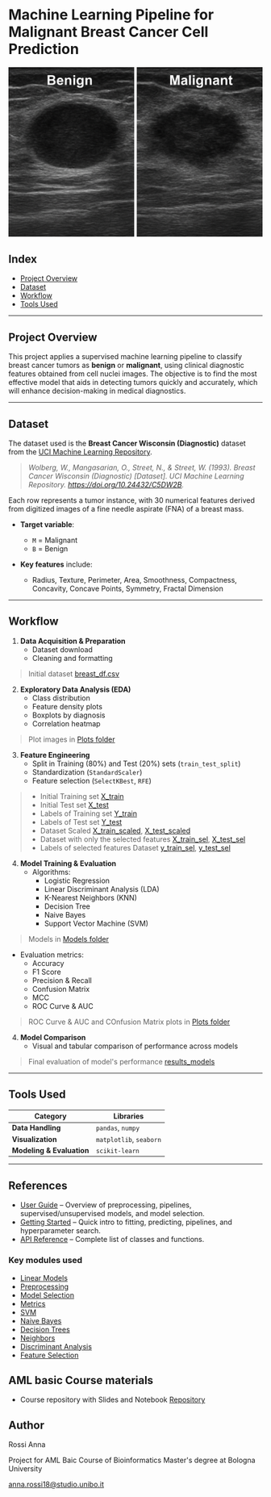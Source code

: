 # Machine Learning Pipeline for Malignant Breast Cancer Cell Prediction

![Difference between Benign (left) and Malignant (right) cells](brastcancer_cells.png)

## Index

- [Project Overview](#project-overview)
- [Dataset](#dataset)
- [Workflow](#workflow)
- [Tools Used](#tools-used)

---

## Project Overview

This project applies a supervised machine learning pipeline to classify breast cancer tumors as **benign** or **malignant**, using clinical diagnostic features obtained from cell nuclei images.  The objective is to find the most effective model that aids in detecting tumors quickly and accurately, which will enhance decision-making in medical diagnostics.

---

## Dataset

The dataset used is the **Breast Cancer Wisconsin (Diagnostic)** dataset from the [UCI Machine Learning Repository](https://archive.ics.uci.edu/ml/datasets/breast+cancer+wisconsin+(diagnostic)).

> *Wolberg, W., Mangasarian, O., Street, N., & Street, W. (1993). Breast Cancer Wisconsin (Diagnostic) [Dataset]. UCI Machine Learning Repository. https://doi.org/10.24432/C5DW2B.*

Each row represents a tumor instance, with 30 numerical features derived from digitized images of a fine needle aspirate (FNA) of a breast mass.

- **Target variable**:  
  - `M` = Malignant  
  - `B` = Benign

- **Key features** include:  
  - Radius, Texture, Perimeter, Area, Smoothness, Compactness, Concavity, Concave Points, Symmetry, Fractal Dimension

---

## Workflow

1. **Data Acquisition & Preparation**
   - Dataset download
   - Cleaning and formatting

  > Initial dataset [breast_df.csv](data/breast_df.csv.csv)

2. **Exploratory Data Analysis (EDA)**
   - Class distribution
   - Feature density plots
   - Boxplots by diagnosis
   - Correlation heatmap
     
  > Plot images in [Plots folder](plots)

3. **Feature Engineering**
   - Split in Training (80%) and Test (20%) sets (`train_test_split`)
   - Standardization (`StandardScaler`)
   - Feature selection (`SelectKBest`, `RFE`)

  > - Initial Training set [X_train](data/X_train.csv)  
  > - Initial Test set [X_test](data/X_test.csv)  
  > - Labels of Training set [Y_train](data/Y_train.csv)  
  > - Labels of Test set [Y_test](data/Y_test.csv)  
  > - Dataset Scaled [X_train_scaled](data/X_train_scaled.csv), [X_test_scaled](data/X_test_scaled.csv)  
  > - Dataset with only the selected features [X_train_sel](data/X_train_sel.csv), [X_test_sel](data/X_test_sel.csv)  
  > - Labels of selected features Dataset [y_train_sel](data/y_train_sel.csv), [y_test_sel](data/y_test_sel.csv)  


4. **Model Training & Evaluation**
   - Algorithms:
     - Logistic Regression
     - Linear Discriminant Analysis (LDA)
     - K-Nearest Neighbors (KNN)
     - Decision Tree
     - Naive Bayes
     - Support Vector Machine (SVM)

  > Models in [Models folder](models)

   - Evaluation metrics:
     - Accuracy
     - F1 Score
     - Precision & Recall
     - Confusion Matrix
     - MCC
     - ROC Curve & AUC

  > ROC Curve & AUC and COnfusion Matrix plots in [Plots folder](plots)

4. **Model Comparison**
   - Visual and tabular comparison of performance across models

> Final evaluation of model's performance [results_models](data/results_models)
---

## Tools Used

| Category         | Libraries                   |
|------------------|-----------------------------|
| **Data Handling**   | `pandas`, `numpy`             |
| **Visualization**   | `matplotlib`, `seaborn`       |
| **Modeling & Evaluation** | `scikit-learn`               |

---

## References

- [User Guide](https://scikit-learn.org/stable/user_guide.html) – Overview of preprocessing, pipelines, supervised/unsupervised models, and model selection.  
- [Getting Started](https://scikit-learn.org/stable/getting_started.html) – Quick intro to fitting, predicting, pipelines, and hyperparameter search.  
- [API Reference](https://scikit-learn.org/stable/api/index.html) – Complete list of classes and functions.

### Key modules used
- [Linear Models](https://scikit-learn.org/stable/modules/linear_model.html)  
- [Preprocessing](https://scikit-learn.org/stable/modules/preprocessing.html)  
- [Model Selection](https://scikit-learn.org/stable/modules/model_selection.html)  
- [Metrics](https://scikit-learn.org/stable/modules/model_evaluation.html)  
- [SVM](https://scikit-learn.org/stable/modules/svm.html)  
- [Naive Bayes](https://scikit-learn.org/stable/modules/naive_bayes.html)  
- [Decision Trees](https://scikit-learn.org/stable/modules/tree.html)  
- [Neighbors](https://scikit-learn.org/stable/modules/neighbors.html)  
- [Discriminant Analysis](https://scikit-learn.org/stable/modules/lda_qda.html)  
- [Feature Selection](https://scikit-learn.org/stable/modules/feature_selection.html)  

## AML basic Course materials
- Course repository with Slides and Notebook [Repository](https://drive.google.com/drive/folders/1ZrQpF_F9E45yQTO9mG8Izr3LaECVH0aH)

## Author 
Rossi Anna

Project for AML Baic Course of Bioinformatics Master's degree at Bologna University

anna.rossi18@studio.unibo.it








 


